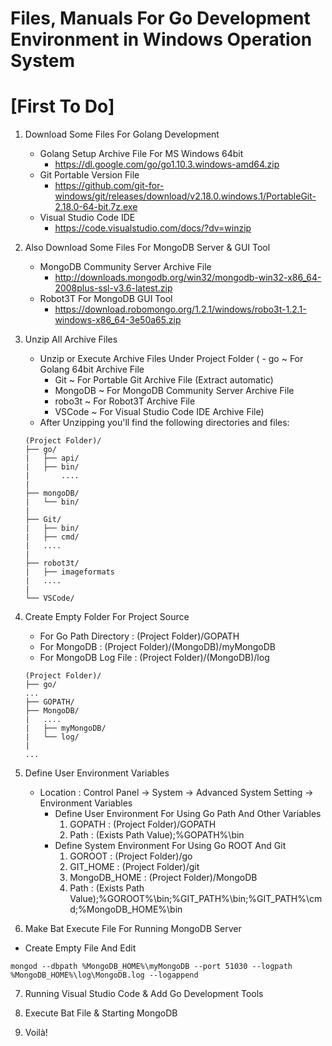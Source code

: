 # Files, Manuals For Go Development Environment in Windows Operation System

# [First To Do]
1. Download Some Files For Golang Development
   * Golang Setup Archive File For MS Windows 64bit
      - https://dl.google.com/go/go1.10.3.windows-amd64.zip
   * Git Portable Version File
      - https://github.com/git-for-windows/git/releases/download/v2.18.0.windows.1/PortableGit-2.18.0-64-bit.7z.exe
   * Visual Studio Code IDE
      - https://code.visualstudio.com/docs/?dv=winzip

2. Also Download Some Files For MongoDB Server & GUI Tool
   * MongoDB Community Server Archive File
      - http://downloads.mongodb.org/win32/mongodb-win32-x86_64-2008plus-ssl-v3.6-latest.zip
   * Robot3T For MongoDB GUI Tool
      - https://download.robomongo.org/1.2.1/windows/robo3t-1.2.1-windows-x86_64-3e50a65.zip

3. Unzip All Archive Files
   * Unzip or Execute Archive Files Under Project Folder
     ( - go  ~ For Golang 64bit Archive File
       - Git ~ For Portable Git Archive File (Extract automatic)
       - MongoDB ~ For MongoDB Community Server Archive File
       - robo3t  ~ For Robot3T Archive File
       - VSCode  ~ For Visual Studio Code IDE Archive File)
   * After Unzipping you'll find the following directories and files:
   ```
   (Project Folder)/
   ├── go/
   |   ├── api/
   |   ├── bin/
   |       ....
   |
   ├── mongoDB/
   |   └── bin/
   |
   ├── Git/
   |   ├── bin/
   |   ├── cmd/
   |   ....
   |
   ├── robot3t/
   |   ├── imageformats
   |   ....
   |
   └── VSCode/
   ```

4. Create Empty Folder For Project Source
   * For Go Path Directory : (Project Folder)/GOPATH
   * For MongoDB : (Project Folder)/(MongoDB)/myMongoDB
   * For MongoDB Log File : (Project Folder)/(MongoDB)/log
   ```
   (Project Folder)/
   ├── go/
   ...
   ├── GOPATH/
   ├── MongoDB/
   |   ....
   |   ├── myMongoDB/
   |   └── log/
   |
   ...
   ```

5. Define User Environment Variables
   * Location : Control Panel -> System -> Advanced System Setting -> Environment Variables
     - Define User Environment For Using Go Path And Other Variables
        1) GOPATH   : (Project Folder)/GOPATH
        2) Path     : (Exists Path Value);%GOPATH%\bin
     - Define System Environment For Using Go ROOT And Git
        1) GOROOT       : (Project Folder)/go
        2) GIT_HOME     : (Project Folder)/git
        3) MongoDB_HOME : (Project Folder)/MongoDB
        3) Path         : (Exists Path Value);%GOROOT%\bin;%GIT_PATH%\bin;%GIT_PATH%\cmd;%MongoDB_HOME%\bin

6. Make Bat Execute File For Running MongoDB Server
  * Create Empty File And Edit
  ```
  mongod --dbpath %MongoDB_HOME%\myMongoDB --port 51030 --logpath %MongoDB_HOME%\log\MongoDB.log --logappend
  ```

7. Running Visual Studio Code & Add Go Development Tools

8. Execute Bat File & Starting MongoDB

9. Voilà!                                     
                   
